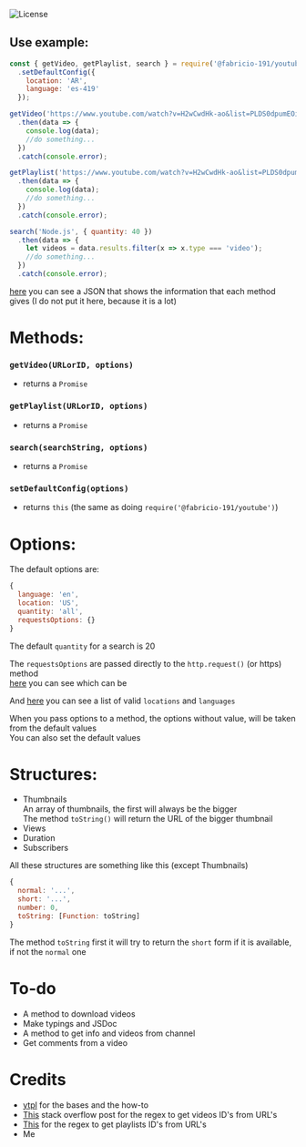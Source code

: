 ![License](https://img.shields.io/badge/License-Apache%202.0-blue.svg?color=white&style=for-the-badge)

## Use example:
```js
const { getVideo, getPlaylist, search } = require('@fabricio-191/youtube')
  .setDefaultConfig({
    location: 'AR',
    language: 'es-419'
  });

getVideo('https://www.youtube.com/watch?v=H2wCwdHk-ao&list=PLDS0dpumEOi0pu_0pCGqvcaRkxg-o1gqg')
  .then(data => {
    console.log(data);
    //do something...
  })  
  .catch(console.error);

getPlaylist('https://www.youtube.com/watch?v=H2wCwdHk-ao&list=PLDS0dpumEOi0pu_0pCGqvcaRkxg-o1gqg', { quantity: 'all' })
  .then(data => {
    console.log(data);
    //do something...
  })  
  .catch(console.error);

search('Node.js', { quantity: 40 })
  .then(data => {
    let videos = data.results.filter(x => x.type === 'video');
    //do something...
  })  
  .catch(console.error);
``` 

[here](https://github.com/Fabricio-191/youtube/blob/main/test/results.json) you can see a JSON that shows the information that each method gives (I do not put it here, because it is a lot)

# Methods:

### `getVideo(URLorID, options)`
  * returns a `Promise`
### `getPlaylist(URLorID, options)`
  * returns a `Promise`
### `search(searchString, options)`
  * returns a `Promise`
### `setDefaultConfig(options)`
  * returns `this` (the same as doing `require('@fabricio-191/youtube')`)

# Options:
The default options are: 
```js
{
  language: 'en',
  location: 'US',
  quantity: 'all',
  requestsOptions: {}
}
```
The default `quantity` for a search is 20

The `requestsOptions` are passed directly to the `http.request()` (or https) method  
[here](https://nodejs.org/api/http.html#http_http_request_options_callback) you can see which can be
  
And [here](https://github.com/Fabricio-191/youtube/blob/main/docs/list.md) you can see a list of valid `locations` and `languages`

When you pass options to a method, the options without value, will be taken from the default values  
You can also set the default values

# Structures:
  * Thumbnails  
    An array of thumbnails, the first will always be the bigger  
    The method `toString()` will return the URL of the bigger thumbnail
  * Views
  * Duration
  * Subscribers

All these structures are something like this (except Thumbnails)

```js
{
  normal: '...',
  short: '...',
  number: 0,
  toString: [Function: toString]
}
```

The method `toString` first it will try to return the `short` form if it is available, if not the `normal` one
  
# To-do
  * A method to download videos
  * Make typings and JSDoc
  * A method to get info and videos from channel
  * Get comments from a video
    
# Credits
  * [ytpl](https://www.npmjs.com/package/ytpl) for the bases and the how-to
  * [This](https://stackoverflow.com/questions/6903823/regex-for-youtube-id) stack overflow post for the regex to get videos ID's from URL's
  * [This](https://stackoverflow.com/questions/16868181/how-to-retrieve-a-youtube-playlist-id-using-regex-and-js) for the regex to get playlists ID's from URL's
  * Me
